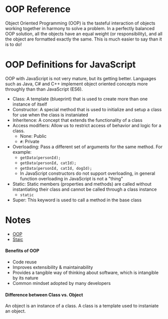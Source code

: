 # OOP Reference
Object Oriented Programming (OOP) is the tasteful interaction of objects working together in harmony to 
solve a problem.  In a perfectly balanced OOP solution, all the objects have an equal weight (or responsibility), 
and all the object are formatted exactly the same.  This is much easier to say than it is to do!

# OOP Definitions for JavaScript
OOP with JavaScript is not very mature, but its getting better.  Languages such as Java, C# and C++ implement object oriented concepts more throughly than than JavaScript (ES6).

- Class: A template (blueprint) that is used to create more than one instance of itself
- Constructor: A special method that is used to initialize and setup a class for use when the class is instaniated
- Inheritence: A concept that extends the functionality of a class
- Access modifiers: Allow us to restrict access of behavior and logic for a class.
  - None: Public
  - `#`: Private 
- Overloading: Pass a different set of arguments for the same method.  For example:
  - `getData(personId);`
  - `getData(personId, catId);`
  - `getData(personId, catId, dogId);`
  - In JavaScript constructors do not support overloading, in general function overloading in JavaScript is not a "thing"
- Static: Static members (properties and methods) are called without instantiating their class and cannot be called through a class instance
  - `static`
- Super: This keyword is used to call a method in the base class

# Notes
- [OOP](https://developer.mozilla.org/en-US/docs/Web/JavaScript/Reference/Classes)
- [Staic](https://developer.mozilla.org/en-US/docs/Web/JavaScript/Reference/Classes/static)

#### Benefits of OOP
- Code reuse
- Improves extensibility & maintainability
- Provides a tangible way of thinking about software, which is intangible by its nature
- Common mindset adopted by many developers

#### Difference between Class vs. Object
An object is an instance of a class.  A class is a template used to instaniate an object.

